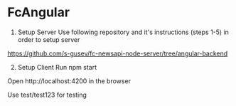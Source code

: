 # FcAngular

1. Setup Server
Use following repository and it's instructions (steps 1-5) in order to setup server

https://github.com/s-gusev/fc-newsapi-node-server/tree/angular-backend

2. Setup Client
Run npm start

Open http://localhost:4200 in the browser

Use test/test123 for testing
